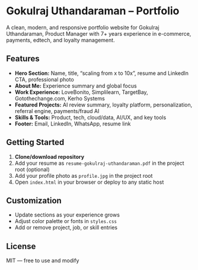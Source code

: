 # Gokulraj Uthandaraman – Portfolio

A clean, modern, and responsive portfolio website for Gokulraj Uthandaraman, Product Manager with 7+ years experience in e-commerce, payments, edtech, and loyalty management.

## Features

- **Hero Section:** Name, title, “scaling from x to 10x”, resume and LinkedIn CTA, professional photo
- **About Me:** Experience summary and global focus
- **Work Experience:** LoveBonito, Simplilearn, TargetBay, Gotothechange.com, Kerho Systems
- **Featured Projects:** AI review summary, loyalty platform, personalization, referral engine, payments/fraud AI
- **Skills & Tools:** Product, tech, cloud/data, AI/UX, and key tools
- **Footer:** Email, LinkedIn, WhatsApp, resume link

## Getting Started

1. **Clone/download repository**
2. Add your resume as `resume-gokulraj-uthandaraman.pdf` in the project root (optional)
3. Add your profile photo as `profile.jpg` in the project root
4. Open `index.html` in your browser or deploy to any static host

## Customization

- Update sections as your experience grows
- Adjust color palette or fonts in `styles.css`
- Add or remove project, job, or skill entries

## License

MIT — free to use and modify